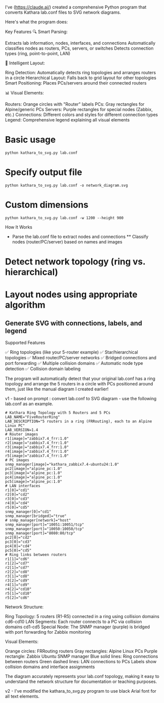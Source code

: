 
I've (https://claude.ai/) created a comprehensive Python program that converts Kathara lab.conf files to SVG network diagrams. 

Here's what the program does:

Key Features
🔍 Smart Parsing:

Extracts lab information, nodes, interfaces, and connections
Automatically classifies nodes as routers, PCs, servers, or switches
Detects connection types (ring, point-to-point, LAN)

🎨 Intelligent Layout:

Ring Detection: Automatically detects ring topologies and arranges routers in a circle
Hierarchical Layout: Falls back to grid layout for other topologies
Smart Positioning: Places PCs/servers around their connected routers

📊 Visual Elements:

Routers: Orange circles with "Router" labels
PCs: Gray rectangles for Alpine/generic PCs
Servers: Purple rectangles for special nodes (Zabbix, etc.)
Connections: Different colors and styles for different connection types
Legend: Comprehensive legend explaining all visual elements


# Basic usage
```
python kathara_to_svg.py lab.conf
```
# Specify output file
```
python kathara_to_svg.py lab.conf -o network_diagram.svg
```
# Custom dimensions
```
python kathara_to_svg.py lab.conf -w 1200 --height 900
```

How It Works

* Parse the lab.conf file to extract nodes and connections
** Classify nodes (router/PC/server) based on names and images
# Detect network topology (ring vs. hierarchical)
# Layout nodes using appropriate algorithm
## Generate SVG with connections, labels, and legend

Supported Features

✅ Ring topologies (like your 5-router example)
✅ Star/hierarchical topologies
✅ Mixed router/PC/server networks
✅ Bridged connections and port forwarding
✅ Multiple collision domains
✅ Automatic node type detection
✅ Collision domain labeling

The program will automatically detect that your original lab.conf has a ring topology and arrange the 5 routers in a circle with PCs positioned around them, just like the manual diagram I created earlier!

v1 - based on prompt : convert lab.conf to SVG diagram - use the following lab.conf as an example. 

```
# Kathara Ring Topology with 5 Routers and 5 PCs
LAB_NAME="FiveRouterRing"
LAB_DESCRIPTION="5 routers in a ring (FRRouting), each to an Alpine Linux PC"
LAB_VERSION=1.4
# Router images
r1[image]="zabbix7.4_frr:1.0"
r2[image]="zabbix7.4_frr:1.0"
r3[image]="zabbix7.4_frr:1.0"
r4[image]="zabbix7.4_frr:1.0"
r5[image]="zabbix7.4_frr:1.0"
# PC images
snmp_manager[image]="kathara_zabbix7.4-ubuntu24:1.0"
pc2[image]="alpine_pc:1.0"
pc3[image]="alpine_pc:1.0"
pc4[image]="alpine_pc:1.0"
pc5[image]="alpine_pc:1.0"
# LAN interfaces
r1[0]="cd1"
r2[0]="cd2"
r3[0]="cd3"
r4[0]="cd4"
r5[0]="cd5"
snmp_manager[0]="cd1"
snmp_manager[bridged]="true"
# snmp_manager[network]="host"
snmp_manager[port]="10051:10051/tcp"
snmp_manager[port]="10050:10050/tcp"
snmp_manager[port]="8080:80/tcp"
pc2[0]="cd2"
pc3[0]="cd3"
pc4[0]="cd4"
pc5[0]="cd5"
# Ring links between routers
r1[1]="cd6"
r1[2]="cd7"
r2[1]="cd7"
r2[2]="cd8"
r3[1]="cd8"
r3[2]="cd9"
r4[1]="cd9"
r4[2]="cd10"
r5[1]="cd10"
r5[2]="cd6"
```

Network Structure:

Ring Topology: 5 routers (R1-R5) connected in a ring using collision domains cd6-cd10
LAN Segments: Each router connects to a PC via collision domains cd1-cd5
Special Node: The SNMP manager (purple) is bridged with port forwarding for Zabbix monitoring

Visual Elements:

Orange circles: FRRouting routers
Gray rectangles: Alpine Linux PCs
Purple rectangle: Zabbix Ubuntu SNMP manager
Blue solid lines: Ring connections between routers
Green dashed lines: LAN connections to PCs
Labels show collision domains and interface assignments

The diagram accurately represents your lab.conf topology, making it easy to understand the network structure for documentation or teaching purposes.

v2 - I've modified the kathara_to_svg.py program to use black Arial font for all text elements.
